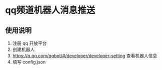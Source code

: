 # qq频道机器人消息推送

## 使用说明
1. 注册 qq 开放平台
2. 创建机器人
3. https://q.qq.com/qqbot/#/developer/developer-setting 查看机器人信息
4. 填写 config.json

